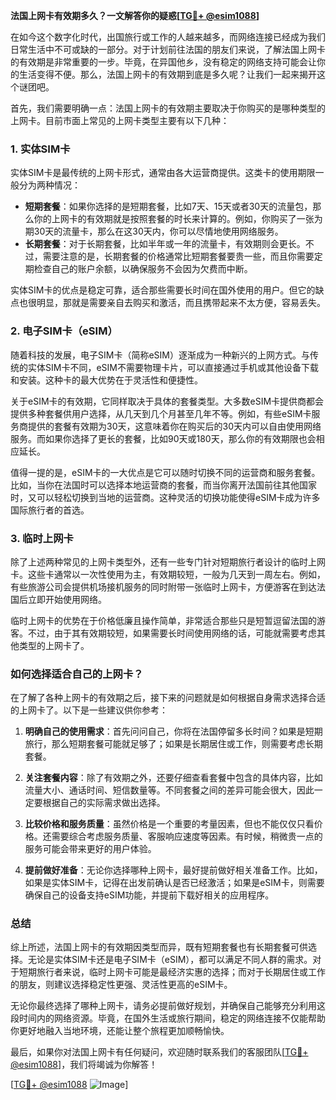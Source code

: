 **法国上网卡有效期多久？一文解答你的疑惑[[TG💪+ @esim1088](https://t.me/s/esim1088)]**

在如今这个数字化时代，出国旅行或工作的人越来越多，而网络连接已经成为我们日常生活中不可或缺的一部分。对于计划前往法国的朋友们来说，了解法国上网卡的有效期是非常重要的一步。毕竟，在异国他乡，没有稳定的网络支持可能会让你的生活变得不便。那么，法国上网卡的有效期到底是多久呢？让我们一起来揭开这个谜团吧。

首先，我们需要明确一点：法国上网卡的有效期主要取决于你购买的是哪种类型的上网卡。目前市面上常见的上网卡类型主要有以下几种：

### 1. **实体SIM卡**
实体SIM卡是最传统的上网卡形式，通常由各大运营商提供。这类卡的使用期限一般分为两种情况：
- **短期套餐**：如果你选择的是短期套餐，比如7天、15天或者30天的流量包，那么你的上网卡的有效期就是按照套餐的时长来计算的。例如，你购买了一张为期30天的流量卡，那么在这30天内，你可以尽情地使用网络服务。
- **长期套餐**：对于长期套餐，比如半年或一年的流量卡，有效期则会更长。不过，需要注意的是，长期套餐的价格通常比短期套餐要贵一些，而且你需要定期检查自己的账户余额，以确保服务不会因为欠费而中断。

实体SIM卡的优点是稳定可靠，适合那些需要长时间在国外使用的用户。但它的缺点也很明显，那就是需要亲自去购买和激活，而且携带起来不太方便，容易丢失。

### 2. **电子SIM卡（eSIM）**
随着科技的发展，电子SIM卡（简称eSIM）逐渐成为一种新兴的上网方式。与传统的实体SIM卡不同，eSIM不需要物理卡片，可以直接通过手机或其他设备下载和安装。这种卡的最大优势在于灵活性和便捷性。

关于eSIM卡的有效期，它同样取决于具体的套餐类型。大多数eSIM卡提供商都会提供多种套餐供用户选择，从几天到几个月甚至几年不等。例如，有些eSIM卡服务商提供的套餐有效期为30天，这意味着你在购买后的30天内可以自由使用网络服务。而如果你选择了更长的套餐，比如90天或180天，那么你的有效期限也会相应延长。

值得一提的是，eSIM卡的一大优点是它可以随时切换不同的运营商和服务套餐。比如，当你在法国时可以选择本地运营商的套餐，而当你离开法国前往其他国家时，又可以轻松切换到当地的运营商。这种灵活的切换功能使得eSIM卡成为许多国际旅行者的首选。

### 3. **临时上网卡**
除了上述两种常见的上网卡类型外，还有一些专门针对短期旅行者设计的临时上网卡。这些卡通常以一次性使用为主，有效期较短，一般为几天到一周左右。例如，有些旅游公司会提供机场接机服务的同时附带一张临时上网卡，方便游客在到达法国后立即开始使用网络。

临时上网卡的优势在于价格低廉且操作简单，非常适合那些只是短暂逗留法国的游客。不过，由于其有效期较短，如果需要长时间使用网络的话，可能就需要考虑其他类型的上网卡了。

### **如何选择适合自己的上网卡？**
在了解了各种上网卡的有效期之后，接下来的问题就是如何根据自身需求选择合适的上网卡了。以下是一些建议供你参考：

1. **明确自己的使用需求**：首先问问自己，你将在法国停留多长时间？如果是短期旅行，那么短期套餐可能就足够了；如果是长期居住或工作，则需要考虑长期套餐。
   
2. **关注套餐内容**：除了有效期之外，还要仔细查看套餐中包含的具体内容，比如流量大小、通话时间、短信数量等。不同套餐之间的差异可能会很大，因此一定要根据自己的实际需求做出选择。

3. **比较价格和服务质量**：虽然价格是一个重要的考量因素，但也不能仅仅只看价格。还需要综合考虑服务质量、客服响应速度等因素。有时候，稍微贵一点的服务可能会带来更好的用户体验。

4. **提前做好准备**：无论你选择哪种上网卡，最好提前做好相关准备工作。比如，如果是实体SIM卡，记得在出发前确认是否已经激活；如果是eSIM卡，则需要确保自己的设备支持eSIM功能，并提前下载好相关的应用程序。

### **总结**
综上所述，法国上网卡的有效期因类型而异，既有短期套餐也有长期套餐可供选择。无论是实体SIM卡还是电子SIM卡（eSIM），都可以满足不同人群的需求。对于短期旅行者来说，临时上网卡可能是最经济实惠的选择；而对于长期居住或工作的朋友，则建议选择稳定性更强、灵活性更高的eSIM卡。

无论你最终选择了哪种上网卡，请务必提前做好规划，并确保自己能够充分利用这段时间内的网络资源。毕竟，在国外生活或旅行期间，稳定的网络连接不仅能帮助你更好地融入当地环境，还能让整个旅程更加顺畅愉快。

最后，如果你对法国上网卡有任何疑问，欢迎随时联系我们的客服团队[[TG💪+ @esim1088](https://t.me/s/esim1088)]，我们将竭诚为你解答！

[[TG💪+ @esim1088](https://t.me/s/esim1088) ![Image](https://i.postimg.cc/4NQfJmqS/Snipaste-2025-05-13-00-14-12.png)]